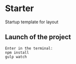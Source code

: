 # Starter

Startup template for layout

## Launch of the project

```
Enter in the terminal:
npm install
gulp watch
```
